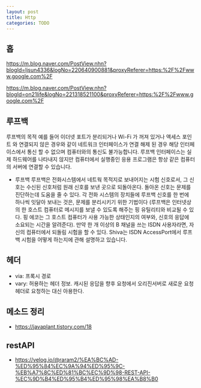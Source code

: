 ```yaml
---
layout: post
title: Http
categories: TODO
---
```


## 홉
https://m.blog.naver.com/PostView.nhn?blogId=ljsun4336&logNo=220640900881&proxyReferer=https:%2F%2Fwww.google.com%2F

https://m.blog.naver.com/PostView.nhn?blogId=on21life&logNo=221318521100&proxyReferer=https:%2F%2Fwww.google.com%2F

## 루프백
루프백의 목적
예를 들어 이더넷 포트가 분리되거나 Wi-Fi 가 꺼져 있거나 액세스 포인트 와 연결되지 않은 경우와 같이 네트워크 인터페이스가 연결 해제 된 경우 해당 인터페이스에서 통신 할 수 없으며 컴퓨터와의 통신도 불가능합니다. 루프백 인터페이스는 실제 하드웨어를 나타내지 않지만 컴퓨터에서 실행중인 응용 프로그램은 항상 같은 컴퓨터의 서버에 연결할 수 있습니다.

- 루프백
루프백은 전화시스템에서 네트웍 목적지로 보내어지는 시험 신호로서, 그 신호는 수신된 신호처럼 원래 신호를 보낸 곳으로 되돌아온다. 돌아온 신호는 문제를 진단하는데 도움을 줄 수 있다. 각 전화 시스템의 장치들에 루프백 신호를 한 번에 하나씩 잇달아 보내는 것은, 문제를 분리시키기 위한 기법이다 (루프백은 인터넷상의 한 호스트 컴퓨터로 메시지를 보낼 수 있도록 해주는 핑 유틸리티와 비교될 수 있다. 핑 에코는 그 호스트 컴퓨터가 사용 가능한 상태인지의 여부와, 신호의 응답에 소요되는 시간을 알려준다).
만약 한 개 이상의 B 채널을 쓰는 ISDN 사용자라면, 자신의 컴퓨터에서 되돌림 시험을 할 수 있다.
Shiva는 ISDN AccessPort에서 루프백 시험을 어떻게 하는지에 관해 설명하고 있습니다.

## 헤더
- via: 프록시 경로
- vary: 허용하는 헤더 정보. 캐시된 응답을 향후 요청에서 오리진서버로 새로운 요청헤더로 요청하는 대신 아용한다.

## 메소드 정리
- https://javaplant.tistory.com/18

## restAPI

- https://velog.io/@raram2/%EA%BC%AD-%ED%95%84%EC%9A%94%ED%95%9C-%EB%A7%8C%ED%81%BC%EC%9D%98-REST-API-%EC%9D%B4%ED%95%B4%ED%95%98%EA%B8%B0
